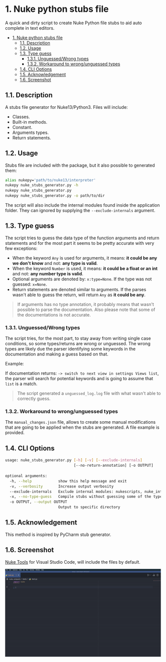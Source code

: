 # 1. Nuke python stubs file

A quick and dirty script to create Nuke Python file stubs to aid auto complete in text editors.

- [1. Nuke python stubs file](#1-nuke-python-stubs-file)
  - [1.1. Description](#11-description)
  - [1.2. Usage](#12-usage)
  - [1.3. Type guess](#13-type-guess)
    - [1.3.1. Unguessed/Wrong types](#131-unguessedwrong-types)
    - [1.3.2. Workaround to wrong/unguessed types](#132-workaround-to-wrongunguessed-types)
  - [1.4. CLI Options](#14-cli-options)
  - [1.5. Acknowledgement](#15-acknowledgement)
  - [1.6. Screenshot](#16-screenshot)

## 1.1. Description

A stubs file generator for Nuke13/Python3. Files will include:

- Classes.
- Built-in methods.
- Constant.
- Arguments types.
- Return statements.

## 1.2. Usage

Stubs file are included with the package, but it also possible to generated them:

```bash
alias nukepy='path/to/nuke13/interpreter'
nukepy nuke_stubs_generator.py -h
nukepy nuke_stubs_generator.py
nukepy nuke_stubs_generator.py -o path/to/dir
```

The script will also include the internal modules found inside the application folder. They can ignored by supplying the `--exclude-internals` argument.

## 1.3. Type guess

The script tries to guess the data type of the function arguments and return statements and for the most part it seems to be pretty accurate with very few exceptions:

- When the keyword `Any` is used for arguments, it means: **it could be any we don't know** and not: **any type is valid**.
- When the keyword `Number` is used, it means: **it could be a float or an int** and not: **any number type is valid**.
- Optional arguments are denoted by: `x:type=None`. If the type was not guessed: `x=None`.
- Return statements are denoted similar to arguments. If the parses wasn't able to guess the return, will return `Any` as **it could be any**.

> If arguments has no type annotation, it probably means that wasn't possible to parse the documentation. Also please note that some of the documentations is not accurate.

### 1.3.1. Unguessed/Wrong types

The script tries, for the most part, to stay away from writing single case conditions, so some types/returns are wrong or unguessed.
The wrong types are likely due the parser identifying some keywords in the documentation and making a guess based on that.

Example:

If documentation returns: `-> switch to next view in settings Views list`, the parser will search for potential keywords and is going to assume that `list` is a match.

> The script generated a `unguessed_log.log` file with what wasn't able to correctly guess.

### 1.3.2. Workaround to wrong/unguessed types

The `manual_changes.json` file, allows to create some manual modifications that are going to be applied when the stubs are generated. A file example is provided.

## 1.4. CLI Options

```bash
usage: nuke_stubs_generator.py [-h] [-v] [--exclude-internals]
                               [--no-return-annotation] [-o OUTPUT]

optional arguments:
  -h, --help            show this help message and exit
  -v, --verbosity       Increase output verbosity
  --exclude-internals   Exclude internal modules: nukescripts, nuke_internal
  -x, --no-type-guess   Compile stubs without guessing some of the types.
  -o OUTPUT, --output OUTPUT
                        Output to specific directory
```

## 1.5. Acknowledgement

This method is inspired by PyCharm stub generator.

## 1.6. Screenshot

[Nuke Tools](https://marketplace.visualstudio.com/items?itemName=virgilsisoe.nuke-tools) for Visual Studio Code, will include the files by default.

![auto_complete_vscode](/images/auto_complete.gif)
